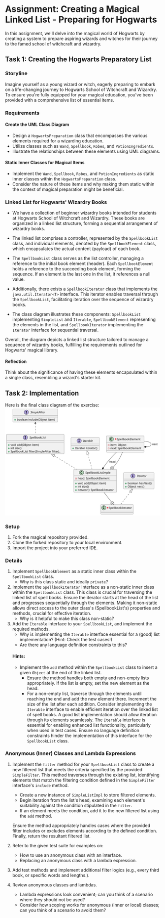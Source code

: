 # Assignment: Creating a Magical Linked List - Preparing for Hogwarts


In this assignment, we'll delve into the magical world of Hogwarts by creating a system to prepare aspiring wizards and witches for their journey to the famed school of witchcraft and wizardry.

## Task 1: Creating the Hogwarts Preparatory List

### Storyline
Imagine yourself as a young wizard or witch, eagerly preparing to embark on a life-changing journey to Hogwarts School of Witchcraft and Wizardry. To ensure you're fully equipped for your magical education, you've been provided with a comprehensive list of essential items.

### Requirements

#### Create the UML Class Diagram
- Design a `HogwartsPreparation` class that encompasses the various elements required for a wizarding education.
- Utilize classes such as `Wand`, `Spellbook`, `Robes`, and `PotionIngredients`.
- Illustrate the relationships between these elements using UML diagrams.

#### Static Inner Classes for Magical Items
- Implement the `Wand`, `Spellbook`, `Robes`, and `PotionIngredients` as static inner classes within the `HogwartsPreparation` class.
- Consider the nature of these items and why making them static within the context of magical preparation might be beneficial.

### Linked List for Hogwarts' Wizardry Books

- We have a collection of beginner wizardry books intended for students at Hogwarts School of Witchcraft and Wizardry. These books are organized in a linked list structure, forming a sequential arrangement of wizardry books.

- The linked list comprises a controller, represented by the `SpellbookList` class, and individual elements, denoted by the `SpellbookElement` class, which encapsulates the actual content (payload) of each book.

- The `SpellbookList` class serves as the list controller, managing a reference to the initial book element (header). Each `SpellbookElement` holds a reference to the succeeding book element, forming the sequence. If an element is the last one in the list, it references a null value.

- Additionally, there exists a `SpellbookIterator` class that implements the `java.util.Iterator<T>` interface. This iterator enables traversal through the `SpellbookList`, facilitating iteration over the sequence of wizardry books.

- The class diagram illustrates these components: `SpellbookList` implementing `SimpleList` and `Iterable`, `SpellbookElement` representing the elements in the list, and `SpellbookIterator` implementing the `Iterator` interface for sequential traversal.

Overall, the diagram depicts a linked list structure tailored to manage a sequence of wizardry books, fulfilling the requirements outlined for Hogwarts' magical library.

#### Reflection
Think about the significance of having these elements encapsulated within a single class, resembling a wizard's starter kit.

## Task 2: Implementation
Here is the final class diagram of the exercise:
![Classes](assets/class-spec.svg)

### Setup
1. Fork the magical repository provided.
2. Clone the forked repository to your local environment.
3. Import the project into your preferred IDE.

### Details
1. Implement `SpellbookElement` as a static inner class within the `SpellbookList` class.
	- Why is this class static and ideally `private`?
2. Implement the `SpellbookIterator` interface as a non-static inner class within the `SpellbookList` class.
   This class is crucial for traversing the linked list of spell books. 
   Ensure the iterator starts at the head of the list and progresses sequentially through the elements. 
   Making it non-static allows direct access to the outer class's (SpellbookList's) properties and methods, crucial for effective iteration.
	- Why is it helpful to make this class non-static?
3. Add the `Iterable` interface to your `SpellbookList`, and implement the required methods.
	- Why is implementing the `Iterable` interface essential for a (good) list implementation? (Hint: Check the test cases!)
	- Are there any language definition constraints to this? 
   #### Hints:
    - Implement the `add` method within the `SpellbookList` class to insert a given `Object` at the end of the linked list. 
      - Ensure the method handles both empty and non-empty lists appropriately. If the list is empty, set the new element as the head. 
      - For a non-empty list, traverse through the elements until reaching the end and add the new element there. Increment the size of the list after each addition.
      Consider implementing the `Iterable` interface to enable efficient iteration over the linked list of spell books. 
      A good list implementation should allow iteration through its elements seamlessly. The `Iterable` interface is essential for enabling enhanced list functionality, particularly when used in test cases. Ensure no language definition constraints hinder the implementation of this interface for the `SpellbookList` class.

### Anonymous (Inner) Classes and Lambda Expressions

1. Implement the `filter` method for your `SpellbookList` class to create a new filtered list that meets the criteria specified by the provided `SimpleFilter`. 
This method traverses through the existing list, identifying elements that match the filtering condition defined in the `SimpleFilter` interface's `include` method.
   - Create a new instance of `SimpleListImpl` to store filtered elements. 
   - Begin iteration from the list's head, examining each element's suitability against the condition stipulated in the `filter`. 
   - If an element meets the condition, add it to the new filtered list using the `add` method.
   
    Ensure the method appropriately handles cases where the provided filter includes or excludes elements according to the defined condition. Finally, return the resultant filtered list.
2. Refer to the given test suite for examples on:
	- How to use an anonymous class with an interface.
	- Replacing an anonymous class with a lambda expression.
3. Add test methods and implement additional filter logics (e.g., every third book, or specific words and lengths.).
4. Review anonymous classes and lambdas.
	- Lambda expressions look convenient; can you think of a scenario where they should not be used?
	- Consider how scoping works for anonymous (inner or local) classes; can you think of a scenario to avoid them?